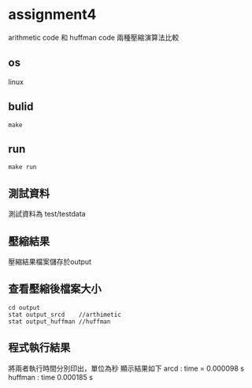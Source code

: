 # assignment4
arithmetic code 和 huffman code 兩種壓縮演算法比較
## os
linux 
## bulid
    make 
## run
    make run
## 測試資料
測試資料為 test/testdata 
## 壓縮結果
壓縮結果檔案儲存於output
## 查看壓縮後檔案大小
    cd output
    stat output_srcd    //arthimetic 
    stat output_huffman //huffman
## 程式執行結果
將兩者執行時間分別印出，單位為秒
顯示結果如下
arcd : time = 0.000098 s
huffman : time 0.000185 s